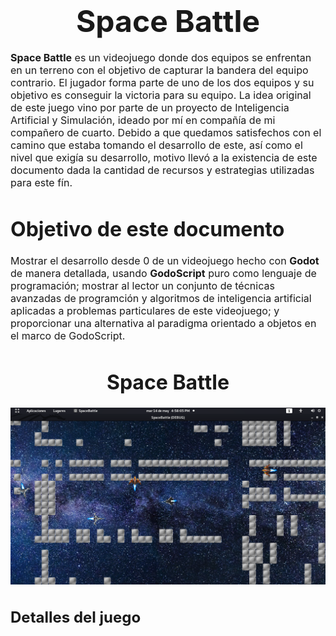 <h1><center><font size="40px">Space Battle</font></center></h1>

<font size="3px">

**Space Battle** es un videojuego donde dos equipos se enfrentan en un terreno con el objetivo de capturar la bandera del equipo contrario. El jugador forma parte de uno de los dos equipos y su objetivo es conseguir la victoria para su equipo. La idea original de este juego vino por parte de un proyecto de Inteligencia Artificial y Simulación, ideado por mí en compañía de mi compañero de cuarto. Debido a que quedamos satisfechos con el camino que estaba tomando el desarrollo de este, así como el nivel que exigía su desarrollo, motivo llevó a la existencia de este documento dada la cantidad de recursos y estrategias utilizadas para este fín.

# Objetivo de este documento

Mostrar el desarrollo desde 0 de un videojuego hecho con **Godot** de manera detallada, usando **GodoScript** puro como lenguaje de programación; mostrar al lector un conjunto de técnicas avanzadas de programción y algoritmos de inteligencia artificial aplicadas a problemas particulares de este videojuego; y proporcionar una alternativa al paradigma orientado a objetos en el marco de GodoScript.

# <center>Space Battle</center>

<img src="./SpaceBattleImage.png">

## Detalles del juego
